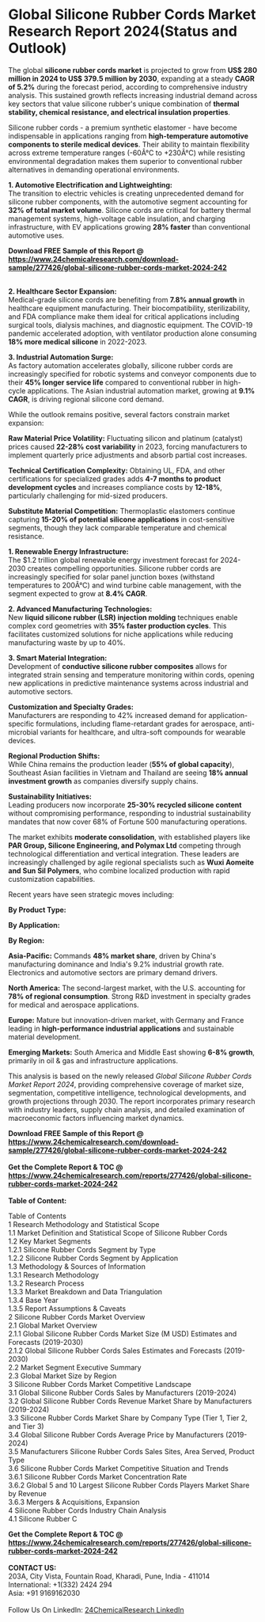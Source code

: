 <h1>Global Silicone Rubber Cords Market Research Report 2024(Status and Outlook)</h1><p>The global <strong>silicone rubber cords market</strong> is projected to grow from <strong>US$ 280 million in 2024 to US$ 379.5 million by 2030</strong>, expanding at a steady <strong>CAGR of 5.2%</strong> during the forecast period, according to comprehensive industry analysis. This sustained growth reflects increasing industrial demand across key sectors that value silicone rubber's unique combination of <strong>thermal stability, chemical resistance, and electrical insulation properties</strong>.</p><p>Silicone rubber cords - a premium synthetic elastomer - have become indispensable in applications ranging from <strong>high-temperature automotive components to sterile medical devices</strong>. Their ability to maintain flexibility across extreme temperature ranges (-60Â°C to +230Â°C) while resisting environmental degradation makes them superior to conventional rubber alternatives in demanding operational environments.</p><p><strong>1. Automotive Electrification and Lightweighting:</strong><br>
The transition to electric vehicles is creating unprecedented demand for silicone rubber components, with the automotive segment accounting for <strong>32% of total market volume</strong>. Silicone cords are critical for battery thermal management systems, high-voltage cable insulation, and charging infrastructure, with EV applications growing <strong>28% faster</strong> than conventional automotive uses.</p><div><b>Download FREE Sample of this Report @ 
            <a href="https://www.24chemicalresearch.com/download-sample/277426/global-silicone-rubber-cords-market-2024-242">
            https://www.24chemicalresearch.com/download-sample/277426/global-silicone-rubber-cords-market-2024-242</a></b></div><br><p><strong>2. Healthcare Sector Expansion:</strong><br>
Medical-grade silicone cords are benefiting from <strong>7.8% annual growth</strong> in healthcare equipment manufacturing. Their biocompatibility, sterilizability, and FDA compliance make them ideal for critical applications including surgical tools, dialysis machines, and diagnostic equipment. The COVID-19 pandemic accelerated adoption, with ventilator production alone consuming <strong>18% more medical silicone</strong> in 2022-2023.</p><p><strong>3. Industrial Automation Surge:</strong><br>
As factory automation accelerates globally, silicone rubber cords are increasingly specified for robotic systems and conveyor components due to their <strong>45% longer service life</strong> compared to conventional rubber in high-cycle applications. The Asian industrial automation market, growing at <strong>9.1% CAGR</strong>, is driving regional silicone cord demand.</p><p>While the outlook remains positive, several factors constrain market expansion:</p><p><strong>Raw Material Price Volatility:</strong> Fluctuating silicon and platinum (catalyst) prices caused <strong>22-28% cost variability</strong> in 2023, forcing manufacturers to implement quarterly price adjustments and absorb partial cost increases.</p><p><strong>Technical Certification Complexity:</strong> Obtaining UL, FDA, and other certifications for specialized grades adds <strong>4-7 months to product development cycles</strong> and increases compliance costs by <strong>12-18%</strong>, particularly challenging for mid-sized producers.</p><p><strong>Substitute Material Competition:</strong> Thermoplastic elastomers continue capturing <strong>15-20% of potential silicone applications</strong> in cost-sensitive segments, though they lack comparable temperature and chemical resistance.</p><p><strong>1. Renewable Energy Infrastructure:</strong><br>
The $1.2 trillion global renewable energy investment forecast for 2024-2030 creates compelling opportunities. Silicone rubber cords are increasingly specified for solar panel junction boxes (withstand temperatures to 200Â°C) and wind turbine cable management, with the segment expected to grow at <strong>8.4% CAGR</strong>.</p><p><strong>2. Advanced Manufacturing Technologies:</strong><br>
New <strong>liquid silicone rubber (LSR) injection molding</strong> techniques enable complex cord geometries with <strong>35% faster production cycles</strong>. This facilitates customized solutions for niche applications while reducing manufacturing waste by up to 40%.</p><p><strong>3. Smart Material Integration:</strong><br>
Development of <strong>conductive silicone rubber composites</strong> allows for integrated strain sensing and temperature monitoring within cords, opening new applications in predictive maintenance systems across industrial and automotive sectors.</p><p><strong>Customization and Specialty Grades:</strong><br>
	Manufacturers are responding to 42% increased demand for application-specific formulations, including flame-retardant grades for aerospace, anti-microbial variants for healthcare, and ultra-soft compounds for wearable devices.</p><p><strong>Regional Production Shifts:</strong><br>
	While China remains the production leader (<strong>55% of global capacity</strong>), Southeast Asian facilities in Vietnam and Thailand are seeing <strong>18% annual investment growth</strong> as companies diversify supply chains.</p><p><strong>Sustainability Initiatives:</strong><br>
	Leading producers now incorporate <strong>25-30% recycled silicone content</strong> without compromising performance, responding to industrial sustainability mandates that now cover 68% of Fortune 500 manufacturing operations.</p><p>The market exhibits <strong>moderate consolidation</strong>, with established players like <strong>PAR Group, Silicone Engineering, and Polymax Ltd</strong> competing through technological differentiation and vertical integration. These leaders are increasingly challenged by agile regional specialists such as <strong>Wuxi Aomeite and Sun Sil Polymers</strong>, who combine localized production with rapid customization capabilities.</p><p>Recent years have seen strategic moves including:</p><p><strong>By Product Type:</strong></p><p><strong>By Application:</strong></p><p><strong>By Region:</strong></p><p><strong>Asia-Pacific:</strong> Commands <strong>48% market share</strong>, driven by China's manufacturing dominance and India's 9.2% industrial growth rate. Electronics and automotive sectors are primary demand drivers.</p><p><strong>North America:</strong> The second-largest market, with the U.S. accounting for <strong>78% of regional consumption</strong>. Strong R&amp;D investment in specialty grades for medical and aerospace applications.</p><p><strong>Europe:</strong> Mature but innovation-driven market, with Germany and France leading in <strong>high-performance industrial applications</strong> and sustainable material development.</p><p><strong>Emerging Markets:</strong> South America and Middle East showing <strong>6-8% growth</strong>, primarily in oil &amp; gas and infrastructure applications.</p><p>This analysis is based on the newly released <em>Global Silicone Rubber Cords Market Report 2024</em>, providing comprehensive coverage of market size, segmentation, competitive intelligence, technological developments, and growth projections through 2030. The report incorporates primary research with industry leaders, supply chain analysis, and detailed examination of macroeconomic factors influencing market dynamics.</p><div><b>Download FREE Sample of this Report @ 
            <a href="https://www.24chemicalresearch.com/download-sample/277426/global-silicone-rubber-cords-market-2024-242">
            https://www.24chemicalresearch.com/download-sample/277426/global-silicone-rubber-cords-market-2024-242</a></b></div><br><div><b>Get the Complete Report & TOC @ 
            <a href="https://www.24chemicalresearch.com/reports/277426/global-silicone-rubber-cords-market-2024-242">
            https://www.24chemicalresearch.com/reports/277426/global-silicone-rubber-cords-market-2024-242</a></b></div><br>
            <b>Table of Content:</b><p>Table of Contents<br />
1 Research Methodology and Statistical Scope<br />
1.1 Market Definition and Statistical Scope of Silicone Rubber Cords<br />
1.2 Key Market Segments<br />
1.2.1 Silicone Rubber Cords Segment by Type<br />
1.2.2 Silicone Rubber Cords Segment by Application<br />
1.3 Methodology & Sources of Information<br />
1.3.1 Research Methodology<br />
1.3.2 Research Process<br />
1.3.3 Market Breakdown and Data Triangulation<br />
1.3.4 Base Year<br />
1.3.5 Report Assumptions & Caveats<br />
2 Silicone Rubber Cords Market Overview<br />
2.1 Global Market Overview<br />
2.1.1 Global Silicone Rubber Cords Market Size (M USD) Estimates and Forecasts (2019-2030)<br />
2.1.2 Global Silicone Rubber Cords Sales Estimates and Forecasts (2019-2030)<br />
2.2 Market Segment Executive Summary<br />
2.3 Global Market Size by Region<br />
3 Silicone Rubber Cords Market Competitive Landscape<br />
3.1 Global Silicone Rubber Cords Sales by Manufacturers (2019-2024)<br />
3.2 Global Silicone Rubber Cords Revenue Market Share by Manufacturers (2019-2024)<br />
3.3 Silicone Rubber Cords Market Share by Company Type (Tier 1, Tier 2, and Tier 3)<br />
3.4 Global Silicone Rubber Cords Average Price by Manufacturers (2019-2024)<br />
3.5 Manufacturers Silicone Rubber Cords Sales Sites, Area Served, Product Type<br />
3.6 Silicone Rubber Cords Market Competitive Situation and Trends<br />
3.6.1 Silicone Rubber Cords Market Concentration Rate<br />
3.6.2 Global 5 and 10 Largest Silicone Rubber Cords Players Market Share by Revenue<br />
3.6.3 Mergers & Acquisitions, Expansion<br />
4 Silicone Rubber Cords Industry Chain Analysis<br />
4.1 Silicone Rubber C</p><div><b>Get the Complete Report & TOC @ 
            <a href="https://www.24chemicalresearch.com/reports/277426/global-silicone-rubber-cords-market-2024-242">
            https://www.24chemicalresearch.com/reports/277426/global-silicone-rubber-cords-market-2024-242</a></b></div><br><b>CONTACT US:</b><br>
            203A, City Vista, Fountain Road, Kharadi, Pune, India - 411014<br>
            International: +1(332) 2424 294<br>
            Asia: +91 9169162030 <br><br>
            Follow Us On LinkedIn: <a href="https://www.linkedin.com/company/24chemicalresearch/">24ChemicalResearch LinkedIn</a>